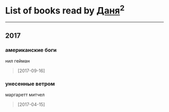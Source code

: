 # List of books read by [Даня](http://vk.com/id88335013)<sup>2</sup>
---

## 2017

### американские боги
нил гейман
> [2017-09-16] 


### унесенные ветром
маргаретт митчел
> [2017-04-15] 



